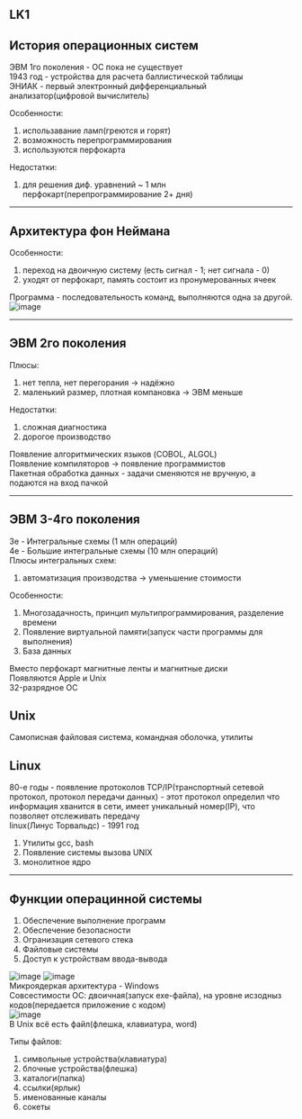 LK1</br>
---
История операционных систем</br>
---
ЭВМ 1го поколения - ОС пока не существует</br>
1943 год - устройства для расчета баллистической таблицы</br>
ЭНИАК - первый электронный дифференциальный анализатор(цифровой вычислитель)</br>

Особенности:
1. использавание ламп(греются и горят)
2. возможность перепрограммирования
3. используются перфокарта

Недостатки:
1. для решения диф. уравнений ~ 1 млн перфокарт(перепрограммирование 2+ дня)

---
Архитектура фон Неймана
---
Особенности: 
1. переход на двоичную систему (есть сигнал - 1; нет сигнала - 0)
2. уходят от перфокарт, память состоит из пронумерованных ячеек

Программа - последовательность команд, выполняются одна за другой.</br>
![image](https://user-images.githubusercontent.com/97594290/213094682-90d537a3-b02c-47cd-950a-00b22ba40ca6.png)</br>

---
ЭВМ 2го поколения
---

Плюсы: 
1. нет тепла, нет перегорания -> надёжно
2. маленький размер, плотная компановка -> ЭВМ меньше

Недостатки:
1. сложная диагностика
2. дорогое производство

Появление алгоритмических языков (COBOL, ALGOL)</br>
Появление компиляторов -> появление программистов</br>
Пакетная обработка данных - задачи сменяются не вручную, а подаются на вход пачкой</br>

---
ЭВМ 3-4го поколения
---
3е - Интегральные схемы (1 млн операций)</br>
4е - Большие интегральные схемы (10 млн операций)</br>
Плюсы интегральных схем:
1. автоматизация производства -> уменьшение стоимости

Особенности:
1. Многозадачность, принцип мультипрограммирования, разделение времени
2. Появление виртуальной памяти(запуск части программы для выполнения)
3. База данных

Вместо перфокарт магнитные ленты и магнитные диски</br>
Появляются Apple и Unix</br>
32-разрядное ОС


Unix
---
Самописная файловая система, командная оболочка, утилиты

Linux
---
80-е годы - появление протоколов TCP/IP(транспортный сетевой протокол, протокол передачи данных) - этот протокол определил что информация хванится в сети, имеет уникальный номер(IP), что позволяет отслеживать передачу</br>
linux(Линус Торвальдс) - 1991 год</br>
1. Утилиты gcc, bash
2. Появление системы вызова UNIX
3. монолитное ядро

---
Функции операцинной системы
---
1. Обеспечение выполнение программ
2. Обеспечение безопасности
3. Огранизация сетевого стека
4. Файловые системы
5. Доступ к устройствам ввода-вывода

![image](https://user-images.githubusercontent.com/97594290/213100967-bf066bef-c063-4704-bfd2-8b313ffd5b6b.png)
![image](https://user-images.githubusercontent.com/97594290/213101273-91a34d51-f0b5-4173-b116-f254f8c0e2e1.png)</br>
Микроядеркая архитектура - Windows</br>
Совсестимости ОС: двоичная(запуск exe-файла), на уровне исзодныз кодов(передается приложение с кодом)</br>
![image](https://user-images.githubusercontent.com/97594290/213102130-1b30165a-6013-4fb0-ab81-b962c80b99f6.png)</br>
В Unix всё есть файл(флешка, клавиатура, word)

Типы файлов:
1. символьные устройства(клавиатура)
2. блочные устройства(флешка)
3. каталоги(папка)
4. ссылки(ярлык)
5. именованные каналы
6. сокеты














